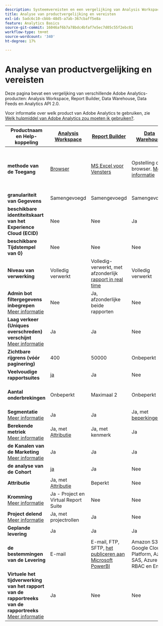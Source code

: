 ```yaml
---
description: Systeemvereisten en een vergelijking van Analysis Workspace, Report Builder, Data Warehouse en Data Workbench
title: Analyse van productvergelijking en vereisten
exl-id: 5adc6c10-cbbb-48d5-a7ab-367cbaff5e8a
feature: Analytics Basics
source-git-commit: 16046af6b7a78bdc4bfaf7e5ec7d05c55f2ebc01
workflow-type: tm+mt
source-wordcount: '340'
ht-degree: 17%

---
```


# Analyse van productvergelijking en vereisten

Deze pagina bevat een vergelijking van verschillende Adobe Analytics-producten: Analysis Workspace, Report Builder, Data Warehouse, Data Feeds en Analytics API 2.0.

Voor informatie over welk product van Adobe Analytics te gebruiken, zie [ Welk hulpmiddel van Adobe Analytics zou moeten ik gebruiken?](/help/analyze/get-started/which-analytics-tool.md).

| Productnaam en Help-koppeling | [ Analysis Workspace ](/help/analyze/analysis-workspace/home.md) | [ Report Builder ](/help/analyze/report-builder/report-buider-overview.md) | [Data Warehouse](/help/export/data-warehouse/data-warehouse.md) | [Gegevensfeeds](/help/export/analytics-data-feed/data-feed-overview.md) | [ Analytics API 2.0 ](https://www.adobe.io/apis/experiencecloud/analytics/docs.html) |
|---|---|---|---|---|---|
| **methode van de Toegang** | [Browser](/help/analyze/get-started/sys-reqs.md) | [ MS Excel voor Vensters ](/help/analyze/legacy-report-builder/setup/system-requirements.md) | Opstelling door browser. [Meer informatie](/help/analyze/get-started/sys-reqs.md) | Opstelling door browser. [Meer informatie](/help/export/analytics-data-feed/data-feed-overview.md) | RESTful API-gereedschappen. Aanmelden met Adobe Developer-referenties. [Meer informatie](https://developer.adobe.com/analytics-apis/docs/2.0/) |
| **granulariteit van Gegevens** | Samengevoegd | Samengevoegd | Samengevoegd | Actief | Samengevoegd |
| **beschikbare identiteitskaart van het Experience Cloud (ECID)** | Nee | Nee | Ja | Ja | Nee |
| **beschikbare Tijdstempel van 0}** | Nee | Nee | Nee | Ja | Nee |
| **Niveau van verwerking** | Volledig verwerkt | Volledig-verwerkt, met afzonderlijk [ rapport in real time ](/help/admin/admin/c-manage-report-suites/c-edit-report-suites/realtime/realtime.md) | Volledig verwerkt | Volledig verwerkt | Volledig verwerkt |
| **Admin bot filtergegevens inbegrepen** <br> [Meer informatie](/help/admin/admin/c-manage-report-suites/c-edit-report-suites/general/bot-removal/bot-removal.md) | Nee | Ja, afzonderlijke beide rapporten | Nee | Nee | Nee |
| **Laag verkeer (Uniques overschreden) verschijnt** <br> [Meer informatie](/help/technotes/low-traffic.md) | Ja | Ja | Nee | Nee | Ja |
| **Zichtbare rijgrens (vóór paginering)** | 400 | 50000 | Onbeperkt | Onbeperkt | 50000 |
| **Veelvoudige rapportsuites** | [ ja ](/help/analyze/analysis-workspace/build-workspace-project/multiple-report-suites.md) | Ja | Nee | Ja | Nee | Ja |
| **Aantal onderbrekingen** | Onbeperkt | Maximaal 2 | Onbeperkt | Onbeperkt | Onbeperkt, uitvoeren op meerdere query&#39;s |
| **Segmentatie** <br> [Meer informatie](/help/components/segmentation/segmentation-workflow/seg-workflow.md) | Ja | Ja | Ja, met [ beperkingen ](/help/components/segmentation/seg-reference/seg-compatibility.md) | Nee | Ja |
| **Berekende metriek** <br> [Meer informatie](/help/components/c-calcmetrics/cm-overview.md) | Ja, met [ Attributie ](/help/analyze/analysis-workspace/attribution/overview.md) | Ja, met kenmerk | Ja | Nee | Ja, met [ Attributie ](/help/analyze/analysis-workspace/attribution/overview.md) |
| **de Kanalen van de Marketing** <br> [Meer informatie](/help/components/c-marketing-channels/c-getting-started-mchannel.md) | Ja | Ja | Ja | Ja - [ va_finder, va_near ](/help/export/analytics-data-feed/c-df-contents/datafeeds-reference.md) | Ja |
| **de analyse van de Cohort** | [ ja ](/help/analyze/analysis-workspace/visualizations/cohort-table/cohort-analysis.md) | Ja | Nee | Nee | Nee |
| **Attributie** | Ja, met [ Attributie ](/help/analyze/analysis-workspace/attribution/overview.md) | Beperkt | Nee | Nee | Ja, met [ Attributie ](/help/analyze/analysis-workspace/attribution/overview.md) | Nee |
| **Kromming** <br> [Meer informatie](/help/analyze/analysis-workspace/curate-share/curate.md) | Ja - Project en Virtual Report Suite | Nee | Nee | Nee | Ja - alleen Virtual Report Suite |
| **Project delend** <br> [Meer informatie](/help/analyze/analysis-workspace/curate-share/share-projects.md) | Ja, met projectrollen | Ja | Nee | Nee | Nee |
| **Geplande levering** | Ja | Ja | Ja | Ja | Nee |
| **de bestemmingen van de Levering** | E-mail | E-mail, FTP, SFTP, [ het publiceren aan Microsoft PowerBI ](/help/analyze/legacy-report-builder/c-publish-power-bi/power-bi.md) | Amazon S3, Google Cloud Platform, Azure SAS, Azure RBAC en Email | Amazon S3, Azure RBAC, Azure SAS en Google Cloud Platform | - |
| **Virtuele het tijdverwerking van het rapport van de rapportreeks van de rapportreeks** <br> [Meer informatie](/help/components/vrs/vrs-report-time-processing.md) | Ja | Nee | Nee | Nee | Ja |
